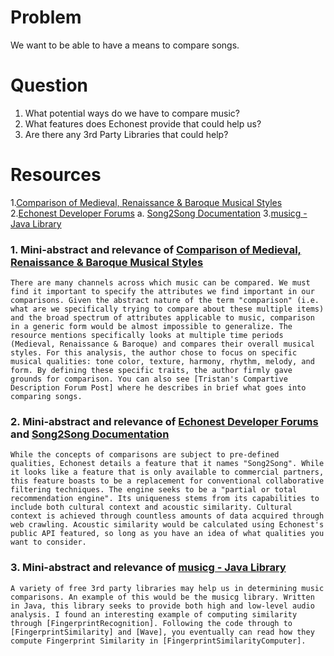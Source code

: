 # Problem #
We want to be able to have a means to compare songs.

# Question #
1. What potential ways do we have to compare music?
2. What features does Echonest provide that could help us?
3. Are there any 3rd Party Libraries that could help?

# Resources #
1.[Comparison of Medieval, Renaissance & Baroque Musical Styles]
2.[Echonest Developer Forums]
    a. [Song2Song Documentation]
3.[musicg - Java Library]

### 1. Mini-abstract and relevance of [Comparison of Medieval, Renaissance & Baroque Musical Styles] ###
    There are many channels across which music can be compared. We must find it important to specify the attributes we find important in our comparisons. Given the abstract nature of the term "comparison" (i.e. what are we specifically trying to compare about these multiple items) and the broad spectrum of attributes applicable to music, comparison in a generic form would be almost impossible to generalize. The resource mentions specifically looks at multiple time periods (Medieval, Renaissance & Baroque) and compares their overall musical styles. For this analysis, the author chose to focus on specific musical qualities: tone color, texture, harmony, rhythm, melody, and form. By defining these specific traits, the author firmly gave grounds for comparison. You can also see [Tristan's Compartive Description Forum Post] where he describes in brief what goes into comparing songs.

### 2. Mini-abstract and relevance of [Echonest Developer Forums] and [Song2Song Documentation] ###
    While the concepts of comparisons are subject to pre-defined qualities, Echonest details a feature that it names "Song2Song". While it looks like a feature that is only available to commercial partners, this feature boasts to be a replacement for conventional collaborative filtering techniques. The engine seeks to be a "partial or total recommendation engine". Its uniqueness stems from its capabilities to include both cultural context and acoustic similarity. Cultural context is achieved through countless amounts of data acquired through web crawling. Acoustic similarity would be calculated using Echonest's public API featured, so long as you have an idea of what qualities you want to consider.

### 3. Mini-abstract and relevance of [musicg - Java Library] ###
    A variety of free 3rd party libraries may help us in determining music comparisons. An example of this would be the musicg library. Written in Java, this library seeks to provide both high and low-level audio analysis. I found an interesting example of computing similarity through [FingerprintRecognition]. Following the code through to [FingerprintSimilarity] and [Wave], you eventually can read how they compute Fingerprint Similarity in [FingerprintSimilarityComputer].


[Comparison of Medieval, Renaissance & Baroque Musical Styles]: http://people.emich.edu/dpierce/Med_Ren_table.html
[Tristan's Compartive Description Forum Post]: http://developer.echonest.com/forums/thread/1687#post5601
[Echonest Developer Forums]: http://developer.echonest.com/forums/thread/334
[Song2Song Documentation]: https://docs.google.com/viewer?url=https%3A%2F%2Fechonest-corp.s3.amazonaws.com%2Fdocs%2Fwhitepapers%2FSong2Song-1_0.pdf
[musicg - Java Library]: https://code.google.com/p/musicg/
[FingerprintRecognition]: https://code.google.com/p/musicg/source/browse/src/com/musicg/main/demo/FingerprintRecognitionDemo.java?r=f2fbf166a1d95059650274d6ee668ec08fec03cf
[FingerprintSimilarity]: https://code.google.com/p/musicg/source/browse/src/com/musicg/fingerprint/FingerprintSimilarity.java?r=f2fbf166a1d95059650274d6ee668ec08fec03cf
[Wave]: https://code.google.com/p/musicg/source/browse/src/com/musicg/wave/Wave.java?r=f2fbf166a1d95059650274d6ee668ec08fec03cf
[FingerSimilarityComputer]: https://code.google.com/p/musicg/source/browse/src/com/musicg/fingerprint/FingerprintSimilarityComputer.java